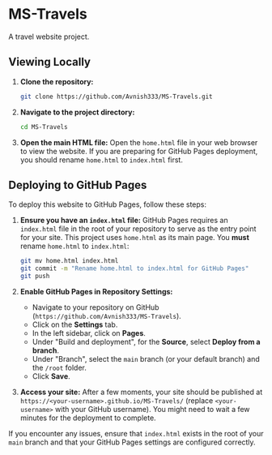 # MS-Travels

A travel website project.

## Viewing Locally

1.  **Clone the repository:**
    ```bash
    git clone https://github.com/Avnish333/MS-Travels.git
    ```
2.  **Navigate to the project directory:**
    ```bash
    cd MS-Travels
    ```
3.  **Open the main HTML file:**
    Open the `home.html` file in your web browser to view the website. If you are preparing for GitHub Pages deployment, you should rename `home.html` to `index.html` first.

## Deploying to GitHub Pages

To deploy this website to GitHub Pages, follow these steps:

1.  **Ensure you have an `index.html` file:**
    GitHub Pages requires an `index.html` file in the root of your repository to serve as the entry point for your site. This project uses `home.html` as its main page. You **must** rename `home.html` to `index.html`:
    ```bash
    git mv home.html index.html
    git commit -m "Rename home.html to index.html for GitHub Pages"
    git push
    ```

2.  **Enable GitHub Pages in Repository Settings:**
    *   Navigate to your repository on GitHub (`https://github.com/Avnish333/MS-Travels`).
    *   Click on the **Settings** tab.
    *   In the left sidebar, click on **Pages**.
    *   Under "Build and deployment", for the **Source**, select **Deploy from a branch**.
    *   Under "Branch", select the `main` branch (or your default branch) and the `/root` folder.
    *   Click **Save**.

3.  **Access your site:**
    After a few moments, your site should be published at `https://<your-username>.github.io/MS-Travels/` (replace `<your-username>` with your GitHub username). You might need to wait a few minutes for the deployment to complete.

If you encounter any issues, ensure that `index.html` exists in the root of your `main` branch and that your GitHub Pages settings are configured correctly.
